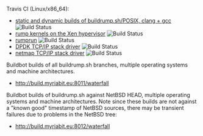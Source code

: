 Travis CI (Linux/x86_64):
* [static and dynamic builds of buildrump.sh/POSIX, clang + gcc](https://travis-ci.org/rumpkernel/buildrump.sh) ![Build Status](https://travis-ci.org/rumpkernel/buildrump.sh.png?branch=master)
* [rump kernels on the Xen hypervisor](https://travis-ci.org/rumpkernel/rumpuser-xen) ![Build Status](https://travis-ci.org/rumpkernel/rumpuser-xen.png?branch=master)
* [rumprun](https://travis-ci.org/rumpkernel/rumprun) ![Build Status](https://travis-ci.org/rumpkernel/rumprun.png?branch=master)
* [DPDK TCP/IP stack driver](https://travis-ci.org/rumpkernel/dpdk-rumptcpip) ![Build Status](https://travis-ci.org/rumpkernel/dpdk-rumptcpip.png?branch=master)
* [netmap TCP/IP stack driver](https://travis-ci.org/rumpkernel/netmap-rumptcpip) ![Build Status](https://travis-ci.org/rumpkernel/netmap-rumptcpip.png?branch=master)

Buildbot builds of all buildrump.sh branches, multiple operating systems and machine architectures.
* http://build.myriabit.eu:8011/waterfall

Buildbot builds of buildrump.sh against NetBSD HEAD, multiple operating systems and machine architectures.  Note since these builds are not against a "known good" timestamp of NetBSD sources, there may be transient failures due to problems in the NetBSD tree:
* http://build.myriabit.eu:8012/waterfall